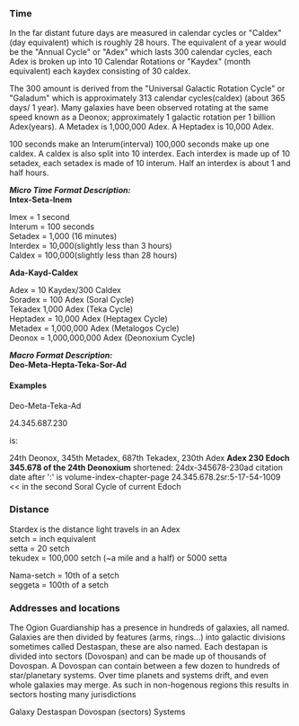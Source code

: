 ### Time

In the far distant future days are measured in calendar cycles or "Caldex"(day equivalent) which is roughly 28 hours. The equivalent of a year would be the "Annual Cycle" or "Adex" which lasts 300 calendar cycles, each Adex is broken up into 10 Calendar Rotations or "Kaydex" (month equivalent) each kaydex consisting of 30 caldex.

The 300 amount is derived from the "Universal Galactic Rotation Cycle" or "Galadum" which is approximately 313 calendar cycles(caldex) (about 365 days/ 1 year). Many galaxies have been observed rotating at the same speed known as a Deonox; approximately 1 galactic rotation per 1 billion Adex(years). A Metadex is 1,000,000 Adex. A Heptadex is 10,000 Adex.

100 seconds make an Interum(interval) 100,000 seconds make up one caldex. A caldex is also split into 10 interdex. Each interdex is made up of 10 setadex, each setadex is made of 10 interum. Half an interdex is about 1 and half hours.

_**Micro Time Format Description:**_ <br>
**Intex-Seta-Inem**

Imex = 1 second<br>
Interum = 100 seconds<br>
Setadex = 1,000 (16 minutes)<br>
Interdex = 10,000(slightly less than 3 hours)<br>
Caldex = 100,000(slightly less than 28 hours)<br>

**Ada-Kayd-Caldex**

Adex = 10 Kaydex/300 Caldex<br>
Soradex = 100 Adex (Soral Cycle)<br>
Tekadex 1,000 Adex (Teka Cycle)<br>
Heptadex = 10,000 Adex (Heptagex Cycle)<br>
Metadex = 1,000,000 Adex (Metalogos Cycle)<br>
Deonox = 1,000,000,000 Adex (Deonoxium Cycle)<br>

_**Macro Format Description:**_ <br>
**Deo-Meta-Hepta-Teka-Sor-Ad**

#### Examples
Deo-Meta-Teka-Ad

24.345.687.230

is:

24th Deonox, 345th Metadex, 687th Tekadex, 230th Adex **Adex 230 Edoch 345.678 of the 24th Deonoxium**
shortened:
24dx-345678-230ad
citation date
after ':' is volume-index-chapter-page
24.345.678.2sr:5-17-54-1009 << in the second Soral Cycle of current Edoch

### Distance

Stardex is the distance light travels in an Adex<br>
setch = inch equivalent<br>
setta = 20 setch<br>
tekudex = 100,000 setch (~a mile and a half) or 5000 setta<br>

Nama-setch = 10th of a setch<br>
seggeta = 100th of a setch<br>

### Addresses and locations

The Ogion Guardianship has a presence in hundreds of galaxies, all named. Galaxies are then divided by features (arms, rings...) into galactic divisions sometimes called Destaspan, these are also named. Each destapan is divided into sectors (Dovospan) and can be made up of thousands of Dovospan. A Dovospan can contain between a few dozen to hundreds of star/planetary systems. Over time planets and systems drift, and even whole galaxies may merge. As such in non-hogenous regions this results in sectors hosting many jurisdictions

Galaxy
Destaspan
Dovospan (sectors)
Systems
